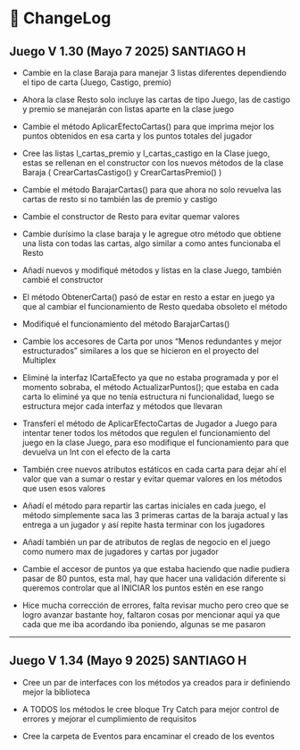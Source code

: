 # 📝 ChangeLog
## Juego V 1.30 (Mayo 7 2025) SANTIAGO H

- Cambie en la clase Baraja para manejar 3 listas diferentes dependiendo el tipo de carta (Juego, Castigo, premio)
	
- Ahora la clase Resto solo incluye las cartas de tipo Juego, las de castigo y premio se manejarán con listas aparte en la clase juego
	
- Cambie el método AplicarEfectoCartas() para que imprima mejor los puntos obtenidos en esa carta y los puntos totales del jugador
	
- Cree las listas l_cartas_premio y l_cartas_castigo en la Clase juego, estas se rellenan en el constructor con los nuevos métodos de la clase Baraja ( CrearCartasCastigo() y CrearCartasPremio() )
	
- Cambie el método BarajarCartas() para que ahora no solo revuelva las cartas de resto si no también las de premio y castigo
	
- Cambie el constructor de Resto para evitar quemar valores
	
- Cambie durísimo la clase baraja y le agregue otro método que obtiene una lista con todas las cartas, algo similar a como antes funcionaba el Resto
	
- Añadí nuevos y modifiqué métodos y listas en la clase Juego, también cambié el constructor
	
- El método ObtenerCarta() pasó de estar en resto a estar en juego ya que al cambiar el funcionamiento de Resto quedaba obsoleto el método
	
- Modifiqué el funcionamiento del método BarajarCartas()
	
- Cambie los accesores de Carta por unos “Menos redundantes y mejor estructurados” similares a los que se hicieron en el proyecto del Multiplex
	
- Eliminé la interfaz ICartaEfecto ya que no estaba programada y por el momento sobraba, el método ActualizarPuntos(); que estaba en cada carta lo eliminé ya que no tenía estructura ni funcionalidad, luego se estructura mejor cada interfaz y métodos que llevaran
	
- Transferí el método de AplicarEfectoCartas de Jugador a Juego para intentar tener todos los métodos que regulen el funcionamiento del juego en la clase Juego, para eso modifique el funcionamiento para que devuelva un Int con el efecto de la carta
	
- También cree nuevos atributos estáticos en cada carta para dejar ahí el valor que van a sumar o restar y evitar quemar valores en los métodos que usen esos valores
	
- Añadí el método para repartir las cartas iniciales en cada juego, el método simplemente saca las 3 primeras cartas de la baraja actual y las entrega a un jugador y así repite hasta terminar con los jugadores
	
- Añadí también un par de atributos de reglas de negocio en el juego como numero max de jugadores y cartas por jugador
	
- Cambie el accesor de puntos ya que estaba haciendo que nadie pudiera pasar de 80 puntos, esta mal, hay que hacer una validación diferente si queremos controlar que al INICIAR los puntos estén en ese rango
	
- Hice mucha corrección de errores, falta revisar mucho pero creo que se logro avanzar bastante hoy, faltaron cosas por mencionar aquí ya que cada que me iba acordando iba poniendo, algunas se me pasaron
--- 
##  Juego V 1.34 (Mayo 9 2025) SANTIAGO H

- Cree un par de interfaces con los métodos ya creados para ir definiendo mejor la biblioteca

- A TODOS los métodos le cree bloque Try Catch para mejor control de errores y mejorar el cumplimiento de requisitos

- Cree la carpeta de Eventos para encaminar el creado de los eventos 